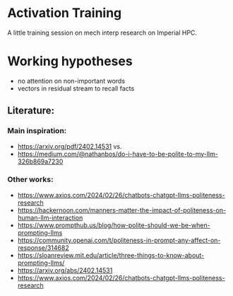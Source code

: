 # Activation Training

A little training session on mech interp research on Imperial HPC.

# Working hypotheses

- no attention on non-important words
- vectors in residual stream to recall facts


## Literature:

### Main inspiration:
- https://arxiv.org/pdf/2402.14531
vs.
- https://medium.com/@nathanbos/do-i-have-to-be-polite-to-my-llm-326b869a7230

### Other works:
- https://www.axios.com/2024/02/26/chatbots-chatgpt-llms-politeness-research
- https://hackernoon.com/manners-matter-the-impact-of-politeness-on-human-llm-interaction
- https://www.prompthub.us/blog/how-polite-should-we-be-when-prompting-llms
- https://community.openai.com/t/politeness-in-prompt-any-affect-on-response/314682
- https://sloanreview.mit.edu/article/three-things-to-know-about-prompting-llms/
- https://arxiv.org/abs/2402.14531
- https://www.axios.com/2024/02/26/chatbots-chatgpt-llms-politeness-research

